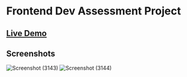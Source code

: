 # Frontend Dev Assessment Project

## [Live Demo](https://frontend-dev-assessment-five.vercel.app/)

## Screenshots
![Screenshot (3143)](https://github.com/SanskarSinghiit/Frontend-Dev-Assessment/assets/97400210/5ffb0652-7d23-4b84-b1e0-587cb46b0b08)
![Screenshot (3144)](https://github.com/SanskarSinghiit/Frontend-Dev-Assessment/assets/97400210/a014929f-2a9e-436b-a310-04759fd08fba)
